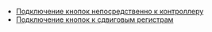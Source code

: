 * [Подключение кнопок непосредственно к контроллеру](https://github.com/FreeJoy-Team/FreeJoyConfigurator/wiki/Подключение-кнопок-непосредственно-к-контроллеру)
* [Подключение кнопок к сдвиговым регистрам](https://github.com/FreeJoy-Team/FreeJoyConfigurator/wiki/Подключение-кнопок-к-сдвиговым-регистрам)

